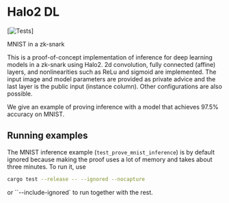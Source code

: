 # Halo2 DL 
[![Tests](https://github.com/jasonmorton/halo2deeplearning/workflows/rust.yml/badge.svg)]

MNIST in a zk-snark

This is a proof-of-concept implementation of inference for deep learning models in a zk-snark using Halo2. 2d convolution, fully connected (affine) layers, and nonlinearities such as ReLu and sigmoid are implemented.  The input image and model parameters are provided as private advice and the last layer is the public input (instance column). Other configurations are also possible.

We give an example of proving inference with a model that achieves 97.5% accuracy on MNIST.


## Running examples
The MNIST inference example (`test_prove_mnist_inference`) is by default ignored because making the proof uses a lot of memory and takes about three minutes. To run it, use
```bash
cargo test --release -- --ignored --nocapture
```
or ``--include-ignored` to run together with the rest.
